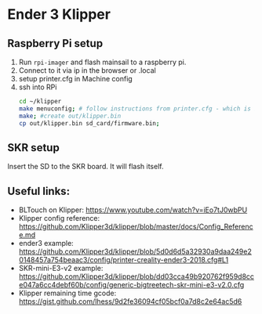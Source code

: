 # Ender 3 Klipper
## Raspberry Pi setup
1. Run `rpi-imager` and flash mainsail to a raspberry pi.
2. Connect to it via ip in the browser or <hostname>.local
3. setup printer.cfg in Machine config
4. ssh into RPi
    ```bash
    cd ~/klipper
    make menuconfig; # follow instructions from printer.cfg - which is based on SKR-mini-E3-v2.0 example from clipper repo
    make; #create out/klipper.bin
    cp out/klipper.bin sd_card/firmware.bin;
    ```
## SKR setup
Insert the SD to the SKR board. It will flash itself.

## Useful links:
- BLTouch on Klipper: https://www.youtube.com/watch?v=iEo7tJ0wbPU
- Klipper config reference: https://github.com/Klipper3d/klipper/blob/master/docs/Config_Reference.md
- ender3 example: https://github.com/Klipper3d/klipper/blob/5d0d6d5a32930a9daa249e20148457a754beaac3/config/printer-creality-ender3-2018.cfg#L1
- SKR-mini-E3-v2 example: https://github.com/Klipper3d/klipper/blob/dd03cca49b920762f959d8cce047a6cc4debf60b/config/generic-bigtreetech-skr-mini-e3-v2.0.cfg
- Klipper remaining time gcode: https://gist.github.com/lhess/9d2fe36094cf05bcf0a7d8c2e64ac5d6
